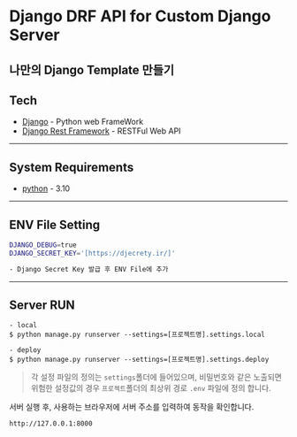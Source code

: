 # Django DRF API for Custom Django Server
나만의 Django Template 만들기 
---
## Tech
* [Django] - Python web FrameWork
* [Django Rest Framework] - RESTFul Web API
---
## System Requirements
* [python] - 3.10
---
## ENV File Setting
```sh
DJANGO_DEBUG=true
DJANGO_SECRET_KEY='[https://djecrety.ir/]'

- Django Secret Key 발급 후 ENV File에 추가
```
---
## Server RUN
```
- local
$ python manage.py runserver --settings=[프로젝트명].settings.local

- deploy
$ python manage.py runserver --settings=[프로젝트명].settings.deploy
```
> 각 설정 파일의 정의는 `settings`폴더에 들어있으며, 비밀번호와 같은 노출되면 위험한 설정값의 경우 `프로젝트`폴더의 최상위 경로 `.env` 파일에 정의 합니다.

서버 실행 후, 사용하는 브라우저에 서버 주소를 입력하여 동작을 확인합니다.

```sh
http://127.0.0.1:8000
```

[//]: # (These are reference links used in the body of this note and get stripped out when the markdown processor does its job. There is no need to format nicely because it shouldn't be seen. Thanks SO - http://stackoverflow.com/questions/4823468/store-comments-in-markdown-syntax)

   [fount logo]: <https://fount.co/wp-content/uploads/2017/07/fount-ci@2x.png>
   [python]: <https://www.python.org/>
   [Django]: <https://www.djangoproject.com/>
   [Django Rest Framework]: <http://www.django-rest-framework.org/>
   [Django Rest Swagger]: <https://django-rest-swagger.readthedocs.io>